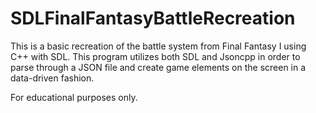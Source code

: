 # SDLFinalFantasyBattleRecreation
This is a basic recreation of the battle system from Final Fantasy I using C++ with SDL. 
This program utilizes both SDL and Jsoncpp in order to parse through a JSON file and create game elements on the screen in a data-driven fashion. 

For educational purposes only.

